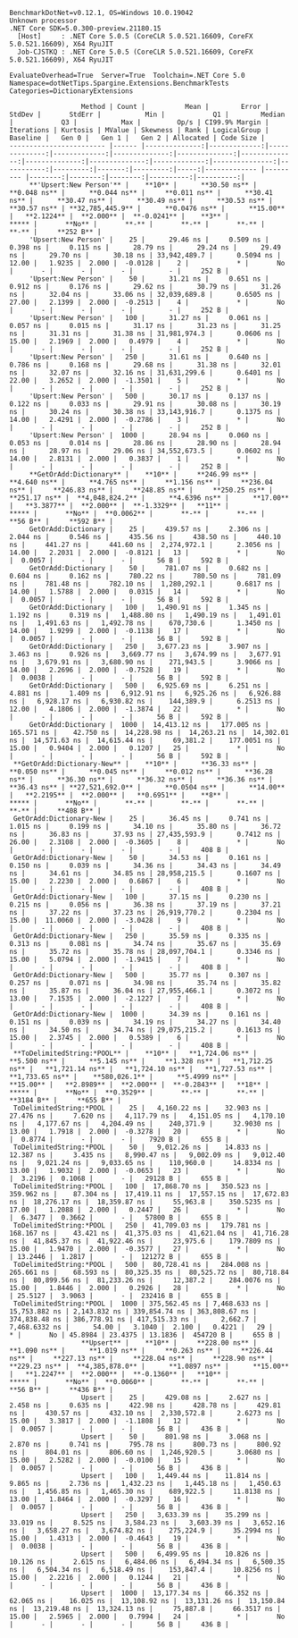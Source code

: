 
    BenchmarkDotNet=v0.12.1, OS=Windows 10.0.19042
    Unknown processor
    .NET Core SDK=5.0.300-preview.21180.15
      [Host]     : .NET Core 5.0.5 (CoreCLR 5.0.521.16609, CoreFX 5.0.521.16609), X64 RyuJIT
      Job-CJSTKQ : .NET Core 5.0.5 (CoreCLR 5.0.521.16609, CoreFX 5.0.521.16609), X64 RyuJIT

    EvaluateOverhead=True  Server=True  Toolchain=.NET Core 5.0  
    Namespace=dotNetTips.Spargine.Extensions.BenchmarkTests  Categories=DictionaryExtensions  

                      Method | Count |          Mean |        Error |        StdDev |       StdErr |           Min |            Q1 |        Median |            Q3 |           Max |         Op/s | CI99.9% Margin | Iterations | Kurtosis | MValue | Skewness | Rank | LogicalGroup | Baseline |   Gen 0 |   Gen 1 |   Gen 2 | Allocated | Code Size |
    ------------------------ |------ |--------------:|-------------:|--------------:|-------------:|--------------:|--------------:|--------------:|--------------:|--------------:|-------------:|---------------:|-----------:|---------:|-------:|---------:|-----:|------------- |--------- |--------:|--------:|--------:|----------:|----------:|
         **'Upsert:New Person'** |    **10** |      **30.50 ns** |     **0.048 ns** |      **0.044 ns** |     **0.011 ns** |      **30.41 ns** |      **30.47 ns** |      **30.49 ns** |      **30.53 ns** |      **30.57 ns** | **32,785,445.9** |      **0.0476 ns** |      **15.00** |   **2.1224** |  **2.000** |  **-0.0241** |    **3** |            ***** |       **No** |       **-** |       **-** |       **-** |         **-** |     **252 B** |
         'Upsert:New Person' |    25 |      29.46 ns |     0.509 ns |      0.398 ns |     0.115 ns |      28.79 ns |      29.24 ns |      29.49 ns |      29.70 ns |      30.18 ns | 33,942,489.7 |      0.5094 ns |      12.00 |   1.9235 |  2.000 |  -0.0128 |    2 |            * |       No |       - |       - |       - |         - |     252 B |
         'Upsert:New Person' |    50 |      31.21 ns |     0.651 ns |      0.912 ns |     0.176 ns |      29.62 ns |      30.79 ns |      31.26 ns |      32.04 ns |      33.06 ns | 32,039,689.8 |      0.6505 ns |      27.00 |   2.1399 |  2.000 |  -0.2513 |    4 |            * |       No |       - |       - |       - |         - |     252 B |
         'Upsert:New Person' |   100 |      31.27 ns |     0.061 ns |      0.057 ns |     0.015 ns |      31.17 ns |      31.23 ns |      31.25 ns |      31.31 ns |      31.38 ns | 31,981,974.3 |      0.0606 ns |      15.00 |   2.1969 |  2.000 |   0.4979 |    4 |            * |       No |       - |       - |       - |         - |     252 B |
         'Upsert:New Person' |   250 |      31.61 ns |     0.640 ns |      0.786 ns |     0.168 ns |      29.68 ns |      31.38 ns |      32.01 ns |      32.07 ns |      32.16 ns | 31,631,299.6 |      0.6401 ns |      22.00 |   3.2652 |  2.000 |  -1.3501 |    5 |            * |       No |       - |       - |       - |         - |     252 B |
         'Upsert:New Person' |   500 |      30.17 ns |     0.137 ns |      0.122 ns |     0.033 ns |      29.91 ns |      30.08 ns |      30.19 ns |      30.24 ns |      30.38 ns | 33,143,916.7 |      0.1375 ns |      14.00 |   2.4291 |  2.000 |  -0.2786 |    3 |            * |       No |       - |       - |       - |         - |     252 B |
         'Upsert:New Person' |  1000 |      28.94 ns |     0.060 ns |      0.053 ns |     0.014 ns |      28.86 ns |      28.90 ns |      28.94 ns |      28.97 ns |      29.06 ns | 34,552,673.5 |      0.0602 ns |      14.00 |   2.8131 |  2.000 |   0.3837 |    1 |            * |       No |       - |       - |       - |         - |     252 B |
         **GetOrAdd:Dictionary** |    **10** |     **246.99 ns** |     **4.640 ns** |      **4.765 ns** |     **1.156 ns** |     **236.04 ns** |     **246.83 ns** |     **248.85 ns** |     **250.25 ns** |     **251.17 ns** |  **4,048,824.2** |      **4.6396 ns** |      **17.00** |   **3.3877** |  **2.000** |  **-1.3329** |   **11** |            ***** |       **No** |  **0.0062** |       **-** |       **-** |      **56 B** |     **592 B** |
         GetOrAdd:Dictionary |    25 |     439.57 ns |     2.306 ns |      2.044 ns |     0.546 ns |     435.56 ns |     438.50 ns |     440.10 ns |     441.27 ns |     441.60 ns |  2,274,972.1 |      2.3056 ns |      14.00 |   2.2031 |  2.000 |  -0.8121 |   13 |            * |       No |  0.0057 |       - |       - |      56 B |     592 B |
         GetOrAdd:Dictionary |    50 |     781.07 ns |     0.682 ns |      0.604 ns |     0.162 ns |     780.22 ns |     780.50 ns |     781.09 ns |     781.48 ns |     782.10 ns |  1,280,292.1 |      0.6817 ns |      14.00 |   1.5788 |  2.000 |   0.0315 |   14 |            * |       No |  0.0057 |       - |       - |      56 B |     592 B |
         GetOrAdd:Dictionary |   100 |   1,490.91 ns |     1.345 ns |      1.192 ns |     0.319 ns |   1,488.80 ns |   1,490.19 ns |   1,491.01 ns |   1,491.63 ns |   1,492.78 ns |    670,730.6 |      1.3450 ns |      14.00 |   1.9299 |  2.000 |  -0.1138 |   17 |            * |       No |  0.0057 |       - |       - |      56 B |     592 B |
         GetOrAdd:Dictionary |   250 |   3,677.23 ns |     3.907 ns |      3.463 ns |     0.926 ns |   3,669.77 ns |   3,674.99 ns |   3,677.91 ns |   3,679.91 ns |   3,680.90 ns |    271,943.5 |      3.9066 ns |      14.00 |   2.2696 |  2.000 |  -0.7528 |   19 |            * |       No |  0.0038 |       - |       - |      56 B |     592 B |
         GetOrAdd:Dictionary |   500 |   6,925.69 ns |     6.251 ns |      4.881 ns |     1.409 ns |   6,912.91 ns |   6,925.26 ns |   6,926.88 ns |   6,928.17 ns |   6,930.82 ns |    144,389.9 |      6.2513 ns |      12.00 |   4.1806 |  2.000 |  -1.3874 |   22 |            * |       No |       - |       - |       - |      56 B |     592 B |
         GetOrAdd:Dictionary |  1000 |  14,413.12 ns |   177.005 ns |    165.571 ns |    42.750 ns |  14,228.98 ns |  14,263.21 ns |  14,302.01 ns |  14,571.63 ns |  14,615.44 ns |     69,381.2 |    177.0051 ns |      15.00 |   0.9404 |  2.000 |   0.1207 |   25 |            * |       No |       - |       - |       - |      56 B |     592 B |
     **GetOrAdd:Dictionary-New** |    **10** |      **36.33 ns** |     **0.050 ns** |      **0.045 ns** |     **0.012 ns** |      **36.28 ns** |      **36.30 ns** |      **36.32 ns** |      **36.36 ns** |      **36.43 ns** | **27,521,692.0** |      **0.0504 ns** |      **14.00** |   **2.2195** |  **2.000** |   **0.6951** |    **8** |            ***** |       **No** |       **-** |       **-** |       **-** |         **-** |     **408 B** |
     GetOrAdd:Dictionary-New |    25 |      36.45 ns |     0.741 ns |      1.015 ns |     0.199 ns |      34.10 ns |      35.80 ns |      36.72 ns |      36.83 ns |      37.93 ns | 27,435,593.9 |      0.7412 ns |      26.00 |   2.3108 |  2.000 |  -0.3605 |    8 |            * |       No |       - |       - |       - |         - |     408 B |
     GetOrAdd:Dictionary-New |    50 |      34.53 ns |     0.161 ns |      0.150 ns |     0.039 ns |      34.36 ns |      34.43 ns |      34.49 ns |      34.61 ns |      34.85 ns | 28,958,215.5 |      0.1607 ns |      15.00 |   2.2230 |  2.000 |   0.6867 |    6 |            * |       No |       - |       - |       - |         - |     408 B |
     GetOrAdd:Dictionary-New |   100 |      37.15 ns |     0.230 ns |      0.215 ns |     0.056 ns |      36.38 ns |      37.19 ns |      37.21 ns |      37.22 ns |      37.23 ns | 26,919,770.2 |      0.2304 ns |      15.00 |  11.0060 |  2.000 |  -3.0428 |    9 |            * |       No |       - |       - |       - |         - |     408 B |
     GetOrAdd:Dictionary-New |   250 |      35.59 ns |     0.335 ns |      0.313 ns |     0.081 ns |      34.74 ns |      35.67 ns |      35.69 ns |      35.72 ns |      35.78 ns | 28,097,704.1 |      0.3346 ns |      15.00 |   5.0794 |  2.000 |  -1.9415 |    7 |            * |       No |       - |       - |       - |         - |     408 B |
     GetOrAdd:Dictionary-New |   500 |      35.77 ns |     0.307 ns |      0.257 ns |     0.071 ns |      34.98 ns |      35.74 ns |      35.82 ns |      35.87 ns |      36.04 ns | 27,955,466.1 |      0.3072 ns |      13.00 |   7.1535 |  2.000 |  -2.1227 |    7 |            * |       No |       - |       - |       - |         - |     408 B |
     GetOrAdd:Dictionary-New |  1000 |      34.39 ns |     0.161 ns |      0.151 ns |     0.039 ns |      34.19 ns |      34.27 ns |      34.40 ns |      34.50 ns |      34.74 ns | 29,075,215.2 |      0.1613 ns |      15.00 |   2.3745 |  2.000 |   0.5389 |    6 |            * |       No |       - |       - |       - |         - |     408 B |
     **ToDelimitedString:*POOL** |    **10** |   **1,724.06 ns** |     **5.500 ns** |      **5.145 ns** |     **1.328 ns** |   **1,712.25 ns** |   **1,721.14 ns** |   **1,724.10 ns** |   **1,727.53 ns** |   **1,733.65 ns** |    **580,026.1** |      **5.4999 ns** |      **15.00** |   **2.8989** |  **2.000** |  **-0.2843** |   **18** |            ***** |       **No** |  **0.3529** |       **-** |       **-** |    **3184 B** |     **655 B** |
     ToDelimitedString:*POOL |    25 |   4,160.22 ns |    32.903 ns |     27.476 ns |     7.620 ns |   4,117.79 ns |   4,151.05 ns |   4,170.10 ns |   4,177.67 ns |   4,204.49 ns |    240,371.9 |     32.9030 ns |      13.00 |   1.7918 |  2.000 |  -0.3278 |   20 |            * |       No |  0.8774 |       - |       - |    7920 B |     655 B |
     ToDelimitedString:*POOL |    50 |   9,012.26 ns |    14.833 ns |     12.387 ns |     3.435 ns |   8,990.47 ns |   9,002.09 ns |   9,012.40 ns |   9,021.24 ns |   9,033.65 ns |    110,960.0 |     14.8334 ns |      13.00 |   1.9032 |  2.000 |  -0.0653 |   23 |            * |       No |  3.2196 |  0.1068 |       - |   29128 B |     655 B |
     ToDelimitedString:*POOL |   100 |  17,868.70 ns |   350.523 ns |    359.962 ns |    87.304 ns |  17,419.11 ns |  17,557.15 ns |  17,672.83 ns |  18,276.17 ns |  18,359.87 ns |     55,963.8 |    350.5235 ns |      17.00 |   1.2088 |  2.000 |   0.2447 |   26 |            * |       No |  6.3477 |  0.3662 |       - |   57800 B |     655 B |
     ToDelimitedString:*POOL |   250 |  41,709.03 ns |   179.781 ns |    168.167 ns |    43.421 ns |  41,375.03 ns |  41,621.04 ns |  41,716.28 ns |  41,845.37 ns |  41,922.46 ns |     23,975.6 |    179.7809 ns |      15.00 |   1.9470 |  2.000 |  -0.3577 |   27 |            * |       No | 13.2446 |  1.2817 |       - |  121272 B |     655 B |
     ToDelimitedString:*POOL |   500 |  80,728.41 ns |   284.008 ns |    265.661 ns |    68.593 ns |  80,325.35 ns |  80,525.72 ns |  80,718.84 ns |  80,899.56 ns |  81,233.26 ns |     12,387.2 |    284.0076 ns |      15.00 |   1.8446 |  2.000 |   0.2926 |   28 |            * |       No | 25.5127 |  3.9063 |       - |  232416 B |     655 B |
     ToDelimitedString:*POOL |  1000 | 375,562.45 ns | 7,468.633 ns | 15,753.882 ns | 2,143.832 ns | 339,854.74 ns | 363,808.67 ns | 374,838.48 ns | 386,778.91 ns | 417,515.33 ns |      2,662.7 |  7,468.6332 ns |      54.00 |   3.1040 |  2.100 |   0.4221 |   29 |            * |       No | 45.8984 | 23.4375 | 13.1836 |  454720 B |     655 B |
                      **Upsert** |    **10** |     **228.00 ns** |     **1.090 ns** |      **1.019 ns** |     **0.263 ns** |     **226.44 ns** |     **227.13 ns** |     **228.04 ns** |     **228.90 ns** |     **229.23 ns** |  **4,385,878.0** |      **1.0897 ns** |      **15.00** |   **1.2247** |  **2.000** |  **-0.1360** |   **10** |            ***** |       **No** |  **0.0060** |       **-** |       **-** |      **56 B** |     **436 B** |
                      Upsert |    25 |     429.08 ns |     2.627 ns |      2.458 ns |     0.635 ns |     422.98 ns |     428.78 ns |     429.81 ns |     430.57 ns |     432.10 ns |  2,330,572.8 |      2.6273 ns |      15.00 |   3.3817 |  2.000 |  -1.1808 |   12 |            * |       No |  0.0057 |       - |       - |      56 B |     436 B |
                      Upsert |    50 |     801.98 ns |     3.068 ns |      2.870 ns |     0.741 ns |     795.78 ns |     800.73 ns |     800.92 ns |     804.01 ns |     806.60 ns |  1,246,920.5 |      3.0680 ns |      15.00 |   2.5282 |  2.000 |  -0.0100 |   15 |            * |       No |  0.0057 |       - |       - |      56 B |     436 B |
                      Upsert |   100 |   1,449.44 ns |    11.814 ns |      9.865 ns |     2.736 ns |   1,432.23 ns |   1,445.18 ns |   1,450.63 ns |   1,456.85 ns |   1,465.30 ns |    689,922.5 |     11.8138 ns |      13.00 |   1.8464 |  2.000 |  -0.3297 |   16 |            * |       No |  0.0057 |       - |       - |      56 B |     436 B |
                      Upsert |   250 |   3,633.39 ns |    35.299 ns |     33.019 ns |     8.525 ns |   3,584.23 ns |   3,603.39 ns |   3,652.16 ns |   3,658.27 ns |   3,674.82 ns |    275,224.9 |     35.2994 ns |      15.00 |   1.4313 |  2.000 |  -0.4643 |   19 |            * |       No |  0.0038 |       - |       - |      56 B |     436 B |
                      Upsert |   500 |   6,499.95 ns |    10.826 ns |     10.126 ns |     2.615 ns |   6,484.06 ns |   6,494.34 ns |   6,500.35 ns |   6,504.34 ns |   6,518.49 ns |    153,847.4 |     10.8256 ns |      15.00 |   2.2216 |  2.000 |   0.1244 |   21 |            * |       No |       - |       - |       - |      56 B |     436 B |
                      Upsert |  1000 |  13,177.34 ns |    66.352 ns |     62.065 ns |    16.025 ns |  13,108.92 ns |  13,131.26 ns |  13,150.84 ns |  13,219.48 ns |  13,324.13 ns |     75,887.8 |     66.3517 ns |      15.00 |   2.5965 |  2.000 |   0.7994 |   24 |            * |       No |       - |       - |       - |      56 B |     436 B |
